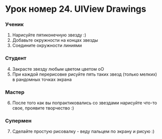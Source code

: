 # Урок номер 24. UIView Drawings

### Ученик

1. Нарисуйте пятиконечную звезду :)
2. Добавьте окружности на концах звезды
3. Соедините окружности линиями

### Студент

4. Закрасте звезду любым цветом цветом оО
5. При каждой перерисовке рисуйте пять таких звезд (только мелких) в рандомных точках экрана

### Мастер

6. После того как вы попрактиковались со звездами нарисуйте что-то свое, проявите творчество :)

### Супермен

7. Сделайте простую рисовалку - веду пальцем по экрану и рисую :)
